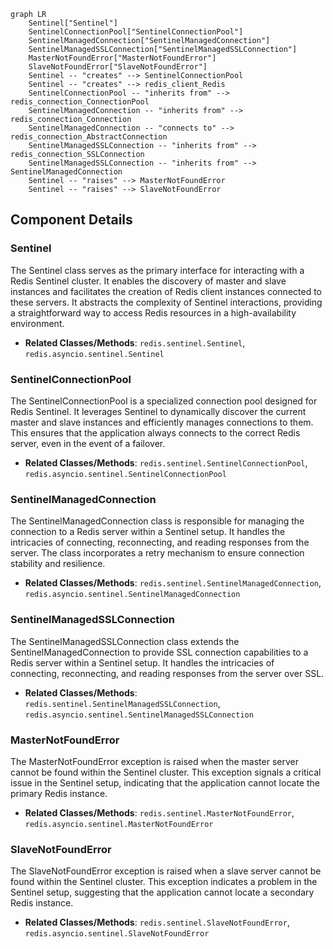 ```mermaid
graph LR
    Sentinel["Sentinel"]
    SentinelConnectionPool["SentinelConnectionPool"]
    SentinelManagedConnection["SentinelManagedConnection"]
    SentinelManagedSSLConnection["SentinelManagedSSLConnection"]
    MasterNotFoundError["MasterNotFoundError"]
    SlaveNotFoundError["SlaveNotFoundError"]
    Sentinel -- "creates" --> SentinelConnectionPool
    Sentinel -- "creates" --> redis_client_Redis
    SentinelConnectionPool -- "inherits from" --> redis_connection_ConnectionPool
    SentinelManagedConnection -- "inherits from" --> redis_connection_Connection
    SentinelManagedConnection -- "connects to" --> redis_connection_AbstractConnection
    SentinelManagedSSLConnection -- "inherits from" --> redis_connection_SSLConnection
    SentinelManagedSSLConnection -- "inherits from" --> SentinelManagedConnection
    Sentinel -- "raises" --> MasterNotFoundError
    Sentinel -- "raises" --> SlaveNotFoundError
```

## Component Details

### Sentinel
The Sentinel class serves as the primary interface for interacting with a Redis Sentinel cluster. It enables the discovery of master and slave instances and facilitates the creation of Redis client instances connected to these servers. It abstracts the complexity of Sentinel interactions, providing a straightforward way to access Redis resources in a high-availability environment.
- **Related Classes/Methods**: `redis.sentinel.Sentinel`, `redis.asyncio.sentinel.Sentinel`

### SentinelConnectionPool
The SentinelConnectionPool is a specialized connection pool designed for Redis Sentinel. It leverages Sentinel to dynamically discover the current master and slave instances and efficiently manages connections to them. This ensures that the application always connects to the correct Redis server, even in the event of a failover.
- **Related Classes/Methods**: `redis.sentinel.SentinelConnectionPool`, `redis.asyncio.sentinel.SentinelConnectionPool`

### SentinelManagedConnection
The SentinelManagedConnection class is responsible for managing the connection to a Redis server within a Sentinel setup. It handles the intricacies of connecting, reconnecting, and reading responses from the server. The class incorporates a retry mechanism to ensure connection stability and resilience.
- **Related Classes/Methods**: `redis.sentinel.SentinelManagedConnection`, `redis.asyncio.sentinel.SentinelManagedConnection`

### SentinelManagedSSLConnection
The SentinelManagedSSLConnection class extends the SentinelManagedConnection to provide SSL connection capabilities to a Redis server within a Sentinel setup. It handles the intricacies of connecting, reconnecting, and reading responses from the server over SSL.
- **Related Classes/Methods**: `redis.sentinel.SentinelManagedSSLConnection`, `redis.asyncio.sentinel.SentinelManagedSSLConnection`

### MasterNotFoundError
The MasterNotFoundError exception is raised when the master server cannot be found within the Sentinel cluster. This exception signals a critical issue in the Sentinel setup, indicating that the application cannot locate the primary Redis instance.
- **Related Classes/Methods**: `redis.sentinel.MasterNotFoundError`, `redis.asyncio.sentinel.MasterNotFoundError`

### SlaveNotFoundError
The SlaveNotFoundError exception is raised when a slave server cannot be found within the Sentinel cluster. This exception indicates a problem in the Sentinel setup, suggesting that the application cannot locate a secondary Redis instance.
- **Related Classes/Methods**: `redis.sentinel.SlaveNotFoundError`, `redis.asyncio.sentinel.SlaveNotFoundError`
